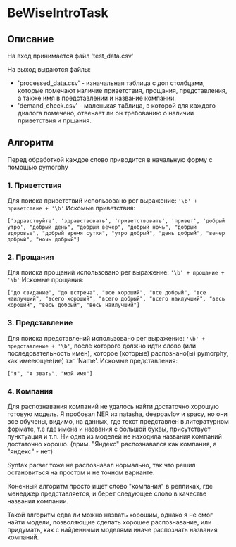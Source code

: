 # BeWiseIntroTask

## Описание

На вход принимается файл 'test_data.csv'

На выход выдаются файлы: 
* 'processed_data.csv' - изначальная таблица с доп столбцами, которые помечают наличие приветствия, прощания, представления, а также имя в представлении и название компании.
* 'demand_check.csv' - маленькая таблица, в которой для каждого диалога помечено, отвечает ли он требованию о наличии приветствия и прщания.

## Алгоритм

Перед обработкой каждое слово приводится в начальную форму с помощью pymorphy

### 1. Приветствия
Для поиска приветствий использовано рег выражение: `'\b' + приветствие + '\b'`
Искомые приветствия:

`['здравствуйте', 'здравствовать', 'приветствовать', 'привет', 'добрый утро', "добрый день", "добрый вечер", "добрый ночь", "добрый здоровье", "добрый время сутки", "утро добрый", "день добрый", "вечер добрый", "ночь добрый"]`

### 2. Прощания
Для поиска прощаний использовано рег выражение: `'\b' + прощание + '\b'`
Искомые прощания:

`["до свидание", "до встреча", "все хороший", "все добрый", "все наилучший", "всего хороший", "всего добрый", "всего наилучший", "весь хороший", "весь добрый", "весь наилучший"]`

### 3. Представление
Для поиска представлений использовано рег выражение: `'\b' + представление + '\b'`, после которого должно идти слово (или последовательность имен), которое (которые) распознано(ы) pymorphy, как имееющее(ие) тэг 'Name'.
Искомые представления:

`["я", "я звать", "мой имя"]`

### 4. Компания

Для распознавания компаний не удалось найти достаточно хорошую готовую модель. Я пробовал NER из natasha, deeppavlov и spacy, но они все обучены, видимо, на данных, где текст представлен в литературном формате, т.е где имена и названия с большой буквы, присутствует пунктуация и т.п. Ни одна из моделей не находила названия компаний достаточно хорошо. (прим. "Яндекс" распознавался как компания, а "яндекс" - нет)

Syntax parser тоже не распознавал нормально, так что решил остановиться на
простом и не точном варианте.

Конечный алгоритм просто ищет слово "компания" в репликах, где менеджер представляется, и берет следующее слово в качестве названия компании.

Такой алгоритм едва ли можно назвать хорошим, однако я не смог найти модели, позволяющие сделать хорошее распознавание, или придумать, как с найденными моделями иначе распознать названия компаний.
